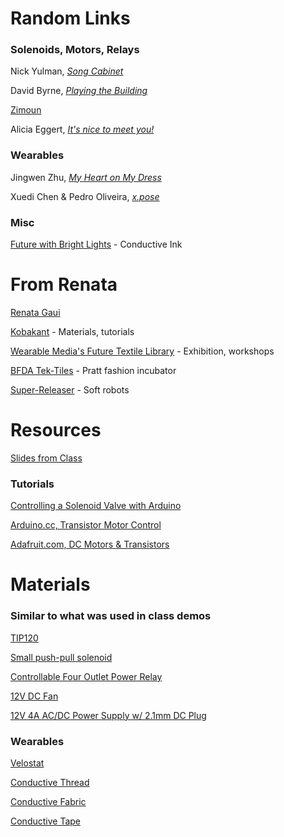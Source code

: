 # Random Links

### Solenoids, Motors, Relays

Nick Yulman, [*Song Cabinet*](https://www.youtube.com/watch?v=1i6MDXqp7YI)

David Byrne, [*Playing the Building*](https://www.youtube.com/watch?v=Gea9SYUdJeY)

[Zimoun](http://www.zimoun.net/)

Alicia Eggert, [*It's nice to meet you!*](https://www.youtube.com/watch?v=8M7187mCfSk)

### Wearables

Jingwen Zhu, [*My Heart on My Dress*](http://www.jingwen-zhu.com/#/my-heart-on-my-dress/)

Xuedi Chen & Pedro Oliveira, [*x.pose*](http://xc-xd.com/xpose/)

### Misc

[Future with Bright Lights](https://www.youtube.com/watch?v=ZYofuygntWA) - Conductive Ink

# From Renata

[Renata Gaui](http://www.renatagaui.com/)

[Kobakant](http://www.kobakant.at/DIY/) - Materials, tutorials

[Wearable Media's Future Textile Library](https://www.wearablemedia.studio/future-textile-library) - Exhibition, workshops

[BFDA Tek-Tiles](http://bkaccelerator.com/tek-tiles/) - Pratt fashion incubator

[Super-Releaser](http://superreleaser.com/) - Soft robots

# Resources

[Slides from Class](https://docs.google.com/presentation/d/15mLcFp0x2dwGQTMBs-H4hi5a8uHwVsWTQYE8lIqAgLM/edit?usp=sharing)

### Tutorials

[Controlling a Solenoid Valve with Arduino](https://www.bc-robotics.com/tutorials/controlling-a-solenoid-valve-with-arduino/)

[Arduino.cc, Transistor Motor Control](https://www.arduino.cc/en/Tutorial/TransistorMotorControl)

[Adafruit.com, DC Motors & Transistors](https://learn.adafruit.com/adafruit-arduino-lesson-13-dc-motors/transistors)

# Materials

### Similar to what was used in class demos

[TIP120](https://www.adafruit.com/product/976)

[Small push-pull solenoid](https://www.adafruit.com/product/412)

[Controllable Four Outlet Power Relay](https://www.adafruit.com/product/2935)

[12V DC Fan](https://www.amazon.com/URBEST%C2%AE90mm-25mm-Cooling-Computer-Cooler/dp/B01CHXUSGS/ref=sr_1_3?ie=UTF8&qid=1508879597&sr=8-3&keywords=12v+dc+fan)

[12V 4A AC/DC Power Supply w/ 2.1mm DC Plug](https://www.amazon.com/LEDwholesalers-Adapter-5-5x2-1mm-UL-Listed-3228-12VR2/dp/B003WJ218U/ref=sr_1_4?ie=UTF8&qid=1508879444&sr=8-4&keywords=12v+power+supply+2.1mm)

### Wearables

[Velostat](https://www.adafruit.com/product/1361)

[Conductive Thread](https://learn.adafruit.com/conductive-thread/overview)

[Conductive Fabric](https://www.adafruit.com/product/1168)

[Conductive Tape](https://learn.sparkfun.com/tutorials/the-great-big-guide-to-paper-circuits/conductive-tape-traces)
